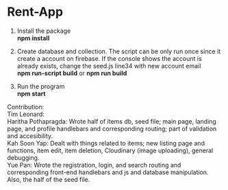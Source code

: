 # Rent-App
1. Install the package <br/>
 <b>npm install</b>

2. Create database and collection. The script can be only run once since it create a account on firebase. If the console shows the account is already exists, change the seed.js line34 with new account email  <br/>
  <b>npm run-script build</b> or <b>npm run build</b>
3. Run the program <br/>
<b>npm start</b>

Contribution:<br/>
Tim Leonard: <br/>
Haritha Pothapragda: Wrote half of items db, seed file; main page, landing page, and profile handlebars and corresponding routing; part of validation and accesibility.<br/>
Kah Soon Yap: Dealt with things related to items; new listing page and functions, item edit, item deletion, Cloudinary (image uploading), general debugging.<br/>
Yue Pan: Wrote the registration, login, and search routing and corresponding front-end handlebars and js and database manipulation. Also, the half of the seed file.
